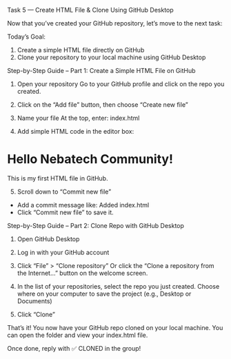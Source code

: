 Task 5 — Create HTML File & Clone Using GitHub Desktop

Now that you’ve created your GitHub repository, let’s move to the next task:

Today’s Goal:

1. Create a simple HTML file directly on GitHub
2.	Clone your repository to your local machine using GitHub Desktop

Step-by-Step Guide – Part 1: Create a Simple HTML File on GitHub

1. Open your repository
Go to your GitHub profile and click on the repo you created.

2. Click on the “Add file” button, then choose “Create new file”

3. Name your file
At the top, enter:
index.html

4. Add simple HTML code in the editor box:

<!DOCTYPE html>
<html>
<head>
    <title>My First Page</title>
</head>
<body>
    <h1>Hello Nebatech Community!</h1>
    <p>This is my first HTML file in GitHub.</p>
</body>
</html>

5. Scroll down to “Commit new file”
- Add a commit message like: Added index.html
- ⁠Click “Commit new file” to save it.

Step-by-Step Guide – Part 2: Clone Repo with GitHub Desktop

1. Open GitHub Desktop

2. Log in with your GitHub account

3. Click “File” > “Clone repository”
Or click the “Clone a repository from the Internet…” button on the welcome screen.

4. In the list of your repositories, select the repo you just created.
Choose where on your computer to save the project (e.g., Desktop or Documents)

5. Click “Clone”

That’s it! You now have your GitHub repo cloned on your local machine. You can open the folder and view your index.html file.

Once done, reply with ✅ CLONED in the group!